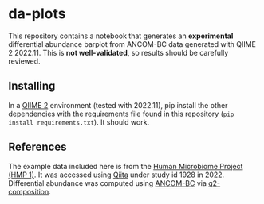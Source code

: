 # da-plots

This repository contains a notebook that generates an **experimental** differential abundance barplot from ANCOM-BC data generated with QIIME 2 2022.11. This is **not well-validated**, so results should be carefully reviewed.

## Installing

In a [QIIME 2](https://qiime2.org) environment (tested with 2022.11), pip install the other dependencies with the requirements file found in this repository (`pip install requirements.txt`). It should work.

## References

The example data included here is from the [Human Microbiome Project (HMP 1)](https://www.hmpdacc.org/hmp/). It was accessed using [Qiita](https://qiita.microbio.me) under study id 1928 in 2022. Differential abundance was computed using [ANCOM-BC](https://www.nature.com/articles/s41467-020-17041-7) via [q2-composition](https://github.com/qiime2/q2-composition).

